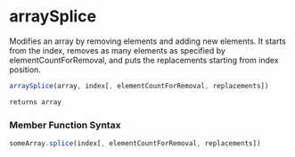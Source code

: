 # arraySplice

Modifies an array by removing elements and adding new elements. It starts from the index, removes as many elements as specified by elementCountForRemoval, and puts the replacements starting from index position.

```javascript
arraySplice(array, index[, elementCountForRemoval, replacements])
```

```javascript
returns array
```
### Member Function Syntax

```javascript
someArray.splice(index[, elementCountForRemoval, replacements])
```
